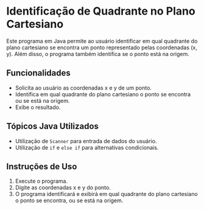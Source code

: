 # Identificação de Quadrante no Plano Cartesiano

Este programa em Java permite ao usuário identificar em qual quadrante do plano cartesiano 
se encontra um ponto representado pelas coordenadas (x, y). 
Além disso, o programa também identifica se o ponto está na origem.

## Funcionalidades
- Solicita ao usuário as coordenadas x e y de um ponto.
- Identifica em qual quadrante do plano cartesiano o ponto se encontra ou se está na origem.
- Exibe o resultado.

## Tópicos Java Utilizados
- Utilização de `Scanner` para entrada de dados do usuário.
- Utilização de `if` e `else if` para alternativas condicionais.

## Instruções de Uso
1. Execute o programa.
2. Digite as coordenadas x e y do ponto.
3. O programa identificará e exibirá em qual quadrante do plano cartesiano o ponto se encontra, ou se está na origem.
